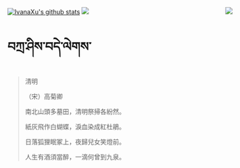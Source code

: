 [![IvanaXu's github stats](https://github-readme-stats.vercel.app/api?username=IvanaXu&show_icons=true&theme=vue-dark)](https://github.com/anuraghazra/github-readme-stats)
<img align="right" src="https://github-readme-stats.vercel.app/api/top-langs/?username=IvanaXu&langs_count=7&theme=graywhite" />
<img src="https://github-readme-stats.vercel.app/api/wakatime?username=IvanaXu&layout=compact&langs_count=6&theme=vue-dark&&custom_title=Programming Times(Jul 29 2021-)" />
# བཀྲ་ཤིས་བདེ་ལེགས་
> 清明
> 
> （宋）高菊卿
> 
> 南北山頭多墓田，清明祭掃各紛然。
> 
> 紙灰飛作白蝴蝶，淚血染成紅杜鵑。
> 
> 日落狐狸眠冢上，夜歸兒女笑燈前。
> 
> 人生有酒須當醉，一滴何曾到九泉。
>